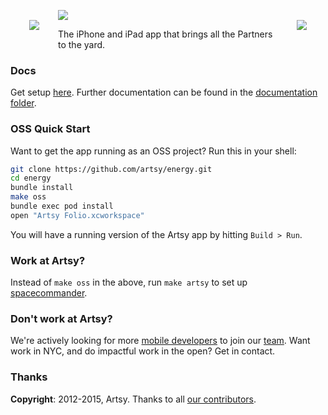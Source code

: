 <img src="https://raw.githubusercontent.com/artsy/energy/master/docs/screenshots/artsy_logo.png" align="left" hspace="30px" vspace="30px">
<img src="https://raw.githubusercontent.com/artsy/energy/master/docs/screenshots/energy.png" align="right" hspace="30px" vspace="30px">


<a href="http://folio.artsy.net"><img src ="https://raw.githubusercontent.com/artsy/energy/master/docs/screenshots/folio_screenshots.jpg"></a>

The iPhone and iPad app that brings all the Partners to the yard.

### Docs

Get setup [here](docs/getting_started.md). Further documentation can be found in the [documentation folder](docs#readme).

### OSS Quick Start

Want to get the app running as an OSS project? Run this in your shell:

```sh
git clone https://github.com/artsy/energy.git
cd energy
bundle install
make oss
bundle exec pod install
open "Artsy Folio.xcworkspace"
```

You will have a running version of the Artsy app by hitting `Build > Run`. 

### Work at Artsy?

Instead of `make oss` in the above, run `make artsy` to set up [spacecommander](https://github.com/square/spacecommander).

### Don't work at Artsy?

We're actively looking for more [mobile developers](https://www.artsy.net/job/mobile-engineer) to join our [team](https://github.com/artsy/mobile/). Want work in NYC, and do impactful work in the open? Get in contact.

### Thanks

**Copyright**: 2012-2015, Artsy. Thanks to all [our contributors](/docs/thanks.md).
